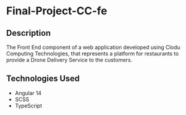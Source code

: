 # Final-Project-CC-fe

## Description
The Front End component of a web application developed using Clodu Computing Technologies, that represents a platform for restaurants to provide a Drone Delivery Service to the customers.

## Technologies Used
- Angular 14
- SCSS
- TypeScript
